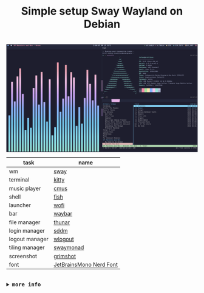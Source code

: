 
<p align="center"> <h1 align="center">Simple setup Sway Wayland on Debian</h1></p>
                 


</table>

<br>

<img src="screenshot/screenshot.png" width=1020 align="center">

<br>

| task              | name                   |
| ----------------- | ---------------------- |
| wm                | [sway](https://swaywm.org/)                                      |
| terminal          | [kitty](https://sw.kovidgoyal.net/kitty/)                                      |
| music player      | [cmus](https://cmus.github.io/)         |
| shell             | [fish](https://fishshell.com/)                            |
| launcher          | [wofi](https://hg.sr.ht/~scoopta/wofi)
| bar               | [waybar](https://github.com/Alexays/Waybar)                   |
| file manager              | [thunar](https://docs.xfce.org/xfce/thunar/start)                   |
| login manager              | [sddm](https://github.com/sddm/sddm)                   |
| logout manager              | [wlogout](https://github.com/ArtsyMacaw/wlogout)                   |
| tiling manager       | [swaymonad]([https://github.com/nwg-piotr/autotiling](https://github.com/nicolasavru/swaymonad))                                  | 
| screenshot        | [grimshot](https://manpages.debian.org/unstable/grimshot/grimshot.1.en.html)                                  | 
| font              | [JetBrainsMono Nerd Font](https://www.nerdfonts.com/font-downloads)                                  |

<br>



<details close>
    <summary><samp><b>more info</b></samp></summary>


<br>

* **Added Shortcut**
    * cmus
        - *Ctrl+Alt+m* - open cmus
        - *Ctrl+Alt+space* - play/pause
        - *Ctrl+Alt+n* - next
        - *Ctrl+Alt+b* - previous
        - *Ctrl+Alt+u* - update library
    * cava
        - *Ctrl+Alt+v* - open cava
    * grimshot
        - *Ctrl+Alt+p* - take screenshot
    * wlogout
        - *Ctrl+Alt+q* - open wlogout

* **Added Fish command**
    * addpath
        easily add component to your $PATH
    * removepath
        easily remove component from your $PATH
<br>
